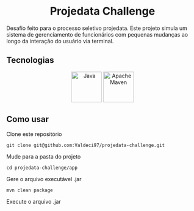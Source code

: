 # <div align="center">Projedata Challenge</div>

Desafio feito para o processo seletivo projedata. Este projeto simula um sistema de gerenciamento de funcionários com pequenas mudanças ao longo da
interação do usuário via terminal.

## Tecnologias
<div align="center">
  <img src="https://cdn.jsdelivr.net/gh/devicons/devicon/icons/java/java-original-wordmark.svg" width="80px" title="Java" />
  <img src="https://cdn.jsdelivr.net/gh/devicons/devicon/icons/apache/apache-original-wordmark.svg" width="80px" title="Apache Maven" />        
</div>

## Como usar

Clone este repositório
```
git clone git@github.com:Valdeci97/projedata-challenge.git
```

Mude para a pasta do projeto
```
cd projedata-challenge/app
```

Gere o arquivo executável .jar
```
mvn clean package
```

Execute o arquivo .jar
```

```
